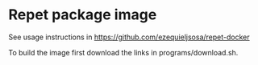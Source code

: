 # Repet package image

See usage instructions in https://github.com/ezequieljsosa/repet-docker

To build the image first download the links in programs/download.sh.
